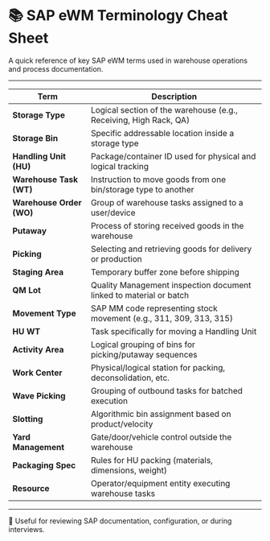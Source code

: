 # 📚 SAP eWM Terminology Cheat Sheet

A quick reference of key SAP eWM terms used in warehouse operations and process documentation.

---

| Term                      | Description                                                                 |
|---------------------------|-----------------------------------------------------------------------------|
| **Storage Type**          | Logical section of the warehouse (e.g., Receiving, High Rack, QA)           |
| **Storage Bin**           | Specific addressable location inside a storage type                         |
| **Handling Unit (HU)**    | Package/container ID used for physical and logical tracking                 |
| **Warehouse Task (WT)**   | Instruction to move goods from one bin/storage type to another              |
| **Warehouse Order (WO)**  | Group of warehouse tasks assigned to a user/device                          |
| **Putaway**               | Process of storing received goods in the warehouse                          |
| **Picking**               | Selecting and retrieving goods for delivery or production                   |
| **Staging Area**          | Temporary buffer zone before shipping                                       |
| **QM Lot**                | Quality Management inspection document linked to material or batch          |
| **Movement Type**         | SAP MM code representing stock movement (e.g., 311, 309, 313, 315)          |
| **HU WT**                 | Task specifically for moving a Handling Unit                                |
| **Activity Area**         | Logical grouping of bins for picking/putaway sequences            |
| **Work Center**           | Physical/logical station for packing, deconsolidation, etc.       |
| **Wave Picking**          | Grouping of outbound tasks for batched execution                  |
| **Slotting**              | Algorithmic bin assignment based on product/velocity              |
| **Yard Management**       | Gate/door/vehicle control outside the warehouse                   |
| **Packaging Spec**        | Rules for HU packing (materials, dimensions, weight)              |
| **Resource**              | Operator/equipment entity executing warehouse tasks               |

---

📎 Useful for reviewing SAP documentation, configuration, or during interviews.

